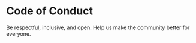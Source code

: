 # Code of Conduct

Be respectful, inclusive, and open. Help us make the community better for everyone.
